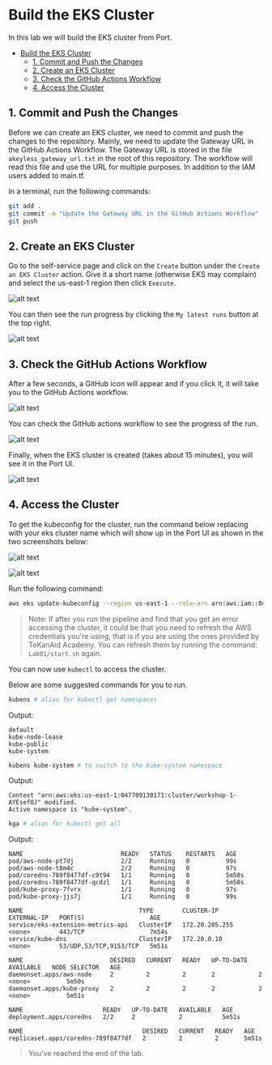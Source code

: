 # Build the EKS Cluster

In this lab we will build the EKS cluster from Port.

<!-- @import "[TOC]" {cmd="toc" depthFrom=1 depthTo=6 orderedList=false} -->

<!-- code_chunk_output -->

- [Build the EKS Cluster](#build-the-eks-cluster)
  - [1. Commit and Push the Changes](#1-commit-and-push-the-changes)
  - [2. Create an EKS Cluster](#2-create-an-eks-cluster)
  - [3. Check the GitHub Actions Workflow](#3-check-the-github-actions-workflow)
  - [4. Access the Cluster](#4-access-the-cluster)

<!-- /code_chunk_output -->

## 1. Commit and Push the Changes

Before we can create an EKS cluster, we need to commit and push the changes to the repository. Mainly, we need to update the Gateway URL in the GitHub Actions Workflow. The Gateway URL is stored in the file `akeyless_gateway_url.txt` in the root of this repository. The workflow will read this file and use the URL for multiple purposes. In addition to the IAM users added to main.tf.

In a terminal, run the following commands:

```bash
git add .
git commit -m "Update the Gateway URL in the GitHub Actions Workflow"
git push
```

## 2. Create an EKS Cluster

Go to the self-service page and click on the `Create` button under the `Create an EKS Cluster` action. Give it a short name (otherwise EKS may complain) and select the us-east-1 region then click `Execute`.

![alt text](../images/port-create-eks-cluster-execute.png)

You can then see the run progress by clicking the `My latest runs` button at the top right.

![alt text](../images/port-run-progress.png)

## 3. Check the GitHub Actions Workflow

After a few seconds, a GitHub icon will appear and if you click it, it will take you to the GitHub Actions workflow.

![alt text](../images/port-eks-cluster-in-progress.png)

You can check the GitHub actions workflow to see the progress of the run.

![alt text](../images/github-actions-progress.png)

Finally, when the EKS cluster is created (takes about 15 minutes), you will see it in the Port UI.

![alt text](../images/port-eks-cluster-success.png)

## 4. Access the Cluster

To get the kubeconfig for the cluster, run the command below replacing <your-eks-cluster-name> with your eks cluster name which will show up in the Port UI as shown in the two screenshots below:

![alt text](../images/port-eks-cluster-catalog-1.png)

![alt text](../images/port-eks-cluster-catalog-2.png)

Run the following command:

```bash
aws eks update-kubeconfig --region us-east-1 --role-arn arn:aws:iam::047709130171:role/github-actions-eks-role --name <your-eks-cluster-name>
```

> Note: If after you run the pipeline and find that you get an error accessing the cluster, it could be that you need to refresh the AWS credentials you're using, that is if you are using the ones provided by TeKanAid Academy. You can refresh them by running the command: `Lab01/start.sh` again.

You can now use `kubectl` to access the cluster.

Below are some suggested commands for you to run.

```bash
kubens # alias for kubectl get namespaces
```

Output:
```
default
kube-node-lease
kube-public
kube-system
```

```bash
kubens kube-system # to switch to the kube-system namespace
```

Output:
```
Context "arn:aws:eks:us-east-1:047709130171:cluster/workshop-1-AYEsefOJ" modified.
Active namespace is "kube-system".
```

```bash
kga # alias for kubectl get all
```

Output:
```
NAME                           READY   STATUS    RESTARTS   AGE
pod/aws-node-pt7dj             2/2     Running   0          99s
pod/aws-node-t8m4c             2/2     Running   0          97s
pod/coredns-789f8477df-c9t94   1/1     Running   0          5m50s
pod/coredns-789f8477df-qcdzl   1/1     Running   0          5m50s
pod/kube-proxy-7fvrx           1/1     Running   0          97s
pod/kube-proxy-jjs7j           1/1     Running   0          99s

NAME                                TYPE        CLUSTER-IP       EXTERNAL-IP   PORT(S)                  AGE
service/eks-extension-metrics-api   ClusterIP   172.20.205.255   <none>        443/TCP                  7m54s
service/kube-dns                    ClusterIP   172.20.0.10      <none>        53/UDP,53/TCP,9153/TCP   5m51s

NAME                        DESIRED   CURRENT   READY   UP-TO-DATE   AVAILABLE   NODE SELECTOR   AGE
daemonset.apps/aws-node     2         2         2       2            2           <none>          5m50s
daemonset.apps/kube-proxy   2         2         2       2            2           <none>          5m51s

NAME                      READY   UP-TO-DATE   AVAILABLE   AGE
deployment.apps/coredns   2/2     2            2           5m51s

NAME                                 DESIRED   CURRENT   READY   AGE
replicaset.apps/coredns-789f8477df   2         2         2       5m51s
```

> You've reached the end of the lab.
